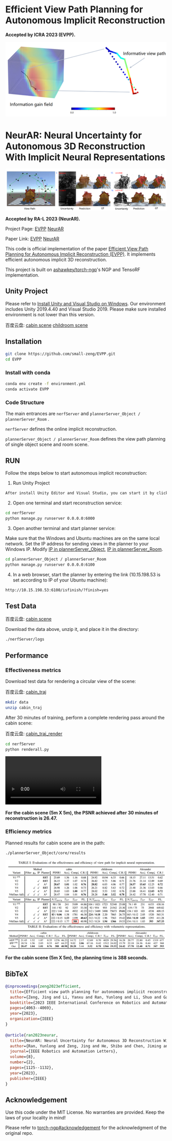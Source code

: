 # Efficient View Path Planning for Autonomous Implicit Reconstruction

**Accepted by ICRA 2023 (EVPP).**

![teaser](./imgs/teaser_EVPP.jpg)

# NeurAR: Neural Uncertainty for Autonomous 3D Reconstruction With Implicit Neural Representations

![teaser](./imgs/teaser_NeurAR.jpg)

**Accepted by RA-L 2023 (NeurAR).**

Project Page: [EVPP](https://small-zeng.github.io/EVPP/)  [NeurAR](https://kingteeloki-ran.github.io/NeurAR/) 

Paper Link: [EVPP](https://ieeexplore.ieee.org/abstract/document/10160793)  [NeurAR](https://ieeexplore.ieee.org/abstract/document/10012495/) 


This code is official implementation of the paper [Efficient View Path Planning for Autonomous Implicit Reconstruction (EVPP)](https://ieeexplore.ieee.org/abstract/document/10160793). It implements efficient autonomous implicit 3D reconstruction.

This project is built on [ashawkey/torch-ngp](https://github.com/ashawkey/torch-ngp)'s NGP and TensoRF implementation.


## Unity Project

Please refer to [Install Unity and Visual Studio on Windows](https://learn.microsoft.com/zh-cn/visualstudio/gamedev/unity/get-started/getting-started-with-visual-studio-tools-for-unity?pivots=windows). Our environment includes Unity 2019.4.40 and Visual Studio 2019. Please make sure installed environment is not lower than this version.

百度云盘: [cabin scene](https://pan.baidu.com/s/1c7toFyuyKOdV_ZKaJWS1LQ?pwd=g7jb)  [childroom scene](https://pan.baidu.com/s/1ke8hYxnlp7AMc-QCN29GIg?pwd=xsrz)

## Installation

```bash
git clone https://github.com/small-zeng/EVPP.git
cd EVPP
```

### Install with conda

```bash
conda env create -f environment.yml
conda activate EVPP
```

### Code Structure

The main entrances are `nerfServer`  and `plannerServer_Object / plannerServer_Room` .

`nerfServer`  defines the online implicit reconstruction.

`plannerServer_Object / plannerServer_Room` defines the view path planning of single object scene and room scene.

## RUN

Follow the steps below to start autonomous implicit reconstruction:

1. Run Unity Project

```bash
After install Unity Editor and Visual Studio, you can start it by click **RUN** button in Unity Editor.
```

2. Open one terminal and start reconstruction service:

```bash
cd nerfServer
python manage.py runserver 0.0.0.0:6000
```

3. Open another terminal and start planner service:

Make sure that the Windows and Ubuntu machines are on the same local network. Set the IP address for sending views in the planner to your Windows IP. Modify [IP in plannerServer_Object](./plannerServer_Object/core/interface2.py#L26),  [IP in plannerServer_Room](./plannerServer_Room/core/interface2.py#L26).

```bash
cd plannerServer_Object / plannerServer_Room 
python manage.py runserver 0.0.0.0:6100
```

4. In a web browser, start the planner by entering the link (10.15.198.53 is set according to IP of your Ubuntu machine):

```bash
http://10.15.198.53:6100/isfinish/?finish=yes
```

## Test Data

百度云盘: [cabin scene](https://pan.baidu.com/s/1f0j3A9R2zcAZLVxM2lFdgw?pwd=x8j5)

Download the data above, unzip it, and place it in the directory: 
```bash
./nerfServer/logs
```

## Performance

### Effectiveness metrics

Download test data for rendering a circular view of the scene:

百度云盘: [cabin_traj](https://pan.baidu.com/s/15dqTtJJOVuyCHVaIuP04bw?pwd=33p2)

```bash
mkdir data
unzip cabin_traj
```

After 30 minutes of training, perform a complete rendering pass around the cabin scene:

百度云盘: [cabin_traj_render](https://pan.baidu.com/s/1qxZmQSgYjNC_TKbrNST-uQ?pwd=vnea)

```bash
cd nerfServer
python renderall.py
```

<video src="./imgs/rgb_video.mp4"></video>

**For the cabin scene (5m X 5m), the PSNR achieved after 30 minutes of reconstruction is 26.47.**

### Efficiency metrics

Planned results for cabin scene are in the path:

```bash
./plannerServer_Object/core/results
```

![teaser](./imgs/metric.jpg)

**For the cabin scene (5m X 5m), the planning time is 388 seconds.**




## BibTeX

```bibtex
@inproceedings{zeng2023efficient,
  title={Efficient view path planning for autonomous implicit reconstruction},
  author={Zeng, Jing and Li, Yanxu and Ran, Yunlong and Li, Shuo and Gao, Fei and Li, Lincheng and He, Shibo and Chen, Jiming and Ye, Qi},
  booktitle={2023 IEEE International Conference on Robotics and Automation (ICRA)},
  pages={4063--4069},
  year={2023},
  organization={IEEE}
}

@article{ran2023neurar,
  title={NeurAR: Neural Uncertainty for Autonomous 3D Reconstruction With Implicit Neural Representations},
  author={Ran, Yunlong and Zeng, Jing and He, Shibo and Chen, Jiming and Li, Lincheng and Chen, Yingfeng and Lee, Gimhee and Ye, Qi},
  journal={IEEE Robotics and Automation Letters},
  volume={8},
  number={2},
  pages={1125--1132},
  year={2023},
  publisher={IEEE}
}
```

## Acknowledgement

Use this code under the MIT License. No warranties are provided. Keep the laws of your locality in mind!

Please refer to [torch-ngp#acknowledgement](https://github.com/ashawkey/torch-ngp#acknowledgement) for the acknowledgment of the original repo.

